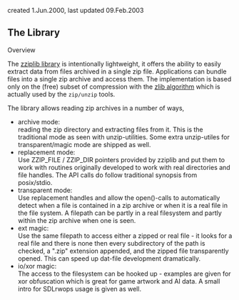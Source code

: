 <date> created 1.Jun.2000, last updated 09.Feb.2003 </date>

## The Library 
Overview

The [zziplib library](zziplib.html) is intentionally
 lightweight, it offers the ability to easily extract data from 
 files archived in a single zip file. Applications can bundle
 files into a single zip archive and access them.
 The implementation is based only on the (free) subset of 
 compression with the [zlib algorithm](http://www.gzip.org/zlib) 
 which is actually used by the `zip/unzip` tools.

The library allows reading zip archives in a number of ways,

* archive mode: \
  reading the zip directory and extracting files from it.
  This is the traditional mode as seen with unzip-utilities.
  Some extra unzip-utiles for transparent/magic mode are 
  shipped as well.
* replacement mode: \
  Use ZZIP_FILE / ZZIP_DIR pointers provided by zziplib and
  put them to work with routines originally developed to
  work with real directories and file handles. The API calls
  do follow traditional synopsis from posix/stdio.
* transparent mode: \
  Use replacement handles and allow the open()-calls to 
  automatically detect when a file is contained in a zip 
  archive or when it is a real file in the file system.
  A filepath can be partly in a real filesystem and partly
  within the zip archive when one is seen.
* ext magic: \
  Use the same filepath to access either a zipped or real
  file - it looks for a real file and there is none then
  every subdirectory of the path is checked, a ".zip"
  extension appended, and the zipped file transparently
  opened. This can speed up dat-file development 
  dramatically.
* io/xor magic: \
  The access to the filesystem can be hooked up - examples
  are given for xor obfuscation which is great for game
  artwork and AI data. A small intro for SDLrwops usage is
  given as well.

